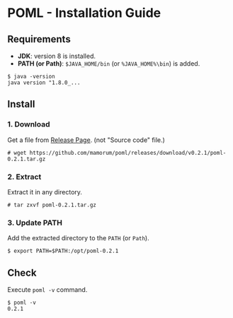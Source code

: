 # POML -  Installation Guide
## Requirements
- **JDK**: version 8 is installed.
- **PATH (or Path)**: `$JAVA_HOME/bin` (or `%JAVA_HOME%\bin`) is added.

```
$ java -version
java version "1.8.0_...
```

## Install
### 1. Download
Get a file from [Release Page](https://github.com/mamorum/poml/releases). (not "Source code" file.)

```
# wget https://github.com/mamorum/poml/releases/download/v0.2.1/poml-0.2.1.tar.gz
```


### 2. Extract
Extract it in any directory.

```
# tar zxvf poml-0.2.1.tar.gz
```


### 3. Update PATH
Add the extracted directory to the `PATH` (or `Path`).

```
$ export PATH=$PATH:/opt/poml-0.2.1
```


## Check
Execute `poml -v` command.

```
$ poml -v
0.2.1
```


